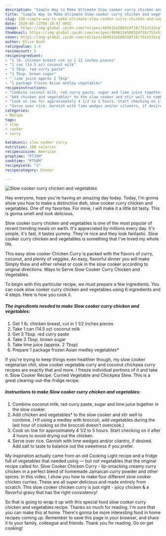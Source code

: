 ```yaml
---
description: "Simple Way to Make Ultimate Slow cooker curry chicken and vegetables"
title: "Simple Way to Make Ultimate Slow cooker curry chicken and vegetables"
slug: 156-simple-way-to-make-ultimate-slow-cooker-curry-chicken-and-vegetables
date: 2020-05-13T06:18:47.085Z
image: https://img-global.cpcdn.com/recipes/4b9612e50832df18/751x532cq70/slow-cooker-curry-chicken-and-vegetables-recipe-main-photo.jpg
thumbnail: https://img-global.cpcdn.com/recipes/4b9612e50832df18/751x532cq70/slow-cooker-curry-chicken-and-vegetables-recipe-main-photo.jpg
cover: https://img-global.cpcdn.com/recipes/4b9612e50832df18/751x532cq70/slow-cooker-curry-chicken-and-vegetables-recipe-main-photo.jpg
author: Elsie Bush
ratingvalue: 3.4
reviewcount: 5
recipeingredient:
- "1 lb. chicken breast cut in 1 12 inches pieces"
- "1 can (14.5 oz) coconut milk"
- "3 Tbsp. red curry paste"
- "3 Tbsp. brown sugar"
- " lime juice approx 2 Tbsp"
- "1 package frozen Asian medley vegetables"
recipeinstructions:
- "Combine coconut milk, red curry paste, sugar and lime juice together in the slow cooker."
- "Add chicken and vegetables* to the slow cooker and stir well to combine. (*If using a medley with broccoli, add vegetables during the last hour of cooking so the broccoli doesn&#39;t overcook.)"
- "Cook on low for approximately 4 1/2 to 5 hours. Start checking on it after 4 hours to avoid drying out the chicken."
- "Serve over rice. Garnish with lime wedges and/or cilantro, if desired. Add salt to taste to balance out the sweetness if you prefer."
categories:
- Recipe
tags:
- slow
- cooker
- curry

katakunci: slow cooker curry 
nutrition: 180 calories
recipecuisine: American
preptime: "PT35M"
cooktime: "PT58M"
recipeyield: "3"
recipecategory: Dinner

---
```



![Slow cooker curry chicken and vegetables](https://img-global.cpcdn.com/recipes/4b9612e50832df18/751x532cq70/slow-cooker-curry-chicken-and-vegetables-recipe-main-photo.jpg)

Hey everyone, hope you're having an amazing day today. Today, I'm gonna show you how to make a distinctive dish, slow cooker curry chicken and vegetables. One of my favorites. For mine, I will make it a little bit tasty. This is gonna smell and look delicious.

Slow cooker curry chicken and vegetables is one of the most popular of recent trending meals on earth. It's appreciated by millions every day. It's simple, it's fast, it tastes yummy. They're nice and they look fantastic. Slow cooker curry chicken and vegetables is something that I've loved my whole life.

This easy slow cooker Chicken Curry is packed with the flavors of curry, coconut, and plenty of veggies. An easy, flavorful dinner you will make Simply thaw and either reheat or cook in the slow cooker according to original directions. Ways to Serve Slow Cooker Curry Chicken and Vegetables.


To begin with this particular recipe, we must prepare a few ingredients. You can cook slow cooker curry chicken and vegetables using 6 ingredients and 4 steps. Here is how you cook it.

<!--inarticleads1-->

##### The ingredients needed to make Slow cooker curry chicken and vegetables:

1. Get 1 lb. chicken breast, cut in 1 1/2 inches pieces
1. Take 1 can (14.5 oz) coconut milk
1. Get 3 Tbsp. red curry paste
1. Take 3 Tbsp. brown sugar
1. Take  lime juice (approx. 2 Tbsp)
1. Prepare 1 package frozen Asian medley vegetables*


If you&#39;re trying to keep things even healthier though, my slow cooker vegetarian chili, slow cooker vegetable curry and coconut chickpea curry recipes are exactly that and more. I freeze individual portions of it and take it. Slow Cooker Recipe: Curried Vegetable and Chickpea Stew. This is a great clearing-out-the-fridge recipe. 

<!--inarticleads2-->

##### Instructions to make Slow cooker curry chicken and vegetables:

1. Combine coconut milk, red curry paste, sugar and lime juice together in the slow cooker.
1. Add chicken and vegetables* to the slow cooker and stir well to combine. (*If using a medley with broccoli, add vegetables during the last hour of cooking so the broccoli doesn&#39;t overcook.)
1. Cook on low for approximately 4 1/2 to 5 hours. Start checking on it after 4 hours to avoid drying out the chicken.
1. Serve over rice. Garnish with lime wedges and/or cilantro, if desired. Add salt to taste to balance out the sweetness if you prefer.


My inspiration actually came from an old Cooking Light recipe and a fridge full of vegetables that needed using — but not vegetables that the original recipe called for. Slow Cooker Chicken Curry - lip-smacking creamy curry chicken in a perfect blend of homemade Jamaican curry powder and other spices. In this video, I show you how to make four different slow cooker chicken curries. These are all super delicious and made entirely from scratch. This slow cooker chicken curry is just right - juicy chicken &amp; a flavorful gravy that has the right consistency! 

So that is going to wrap it up with this special food slow cooker curry chicken and vegetables recipe. Thanks so much for reading. I'm sure that you can make this at home. There's gonna be more interesting food in home recipes coming up. Remember to save this page in your browser, and share it to your family, colleague and friends. Thank you for reading. Go on get cooking!
